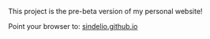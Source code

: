 This project is the pre-beta version of my personal website!

Point your browser to: [sindelio.github.io](https://sindelio.github.io/)